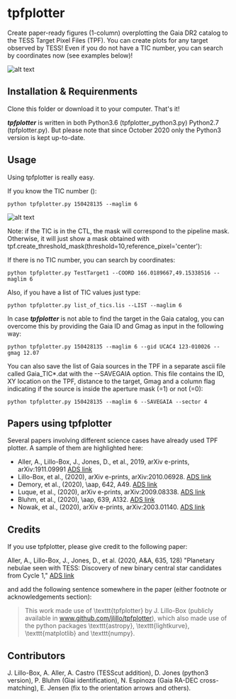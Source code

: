 # tpfplotter
 Create paper-ready figures (1-column) overplotting the Gaia DR2 catalog to the TESS Target Pixel Files (TPF). You can create plots for any target observed by TESS! Even if you do not have a TIC number, you can search by coordinates now (see examples below)!

![alt text](https://github.com/jlillo/tpfplotter/blob/master/logo_tpfplotter.png)


## Installation & Requirenments
 Clone this folder or download it to your computer. That's it!

***tpfplotter*** is written in both Python3.6 (tpfplotter_python3.py) Python2.7 (tpfplotter.py). But please note that since October 2020 only the Python3 version is kept up-to-date.

## Usage
Using tpfplotter is really easy.

If you know the TIC number ():

```
python tpfplotter.py 150428135 --maglim 6
```

![alt text](https://github.com/jlillo/tpfplotter/blob/master/TPF_Gaia_TIC150428135.jpg)

Note: if the TIC is in the CTL, the mask will correspond to the pipeline mask. Otherwise, it will just show a mask obtained with tpf.create_threshold_mask(threshold=10,reference_pixel='center'):

If there is no TIC number, you can search by coordinates:

```
python tpfplotter.py TestTarget1 --COORD 166.0189667,49.15338516 --maglim 6
```

Also, if you have a list of TIC values just type:

```
python tpfplotter.py list_of_tics.lis --LIST --maglim 6
```

In case ***tpfplotter*** is not able to find the target in the Gaia catalog, you can overcome this by providing the Gaia ID and Gmag as input in the following way:

```
python tpfplotter.py 150428135 --maglim 6 --gid UCAC4 123-010026 --gmag 12.07
```

You can also save the list of Gaia sources in the TPF in a separate ascii file called Gaia_TIC*.dat with the --SAVEGAIA option. This file contains the ID, XY location on the TPF, distance to the target, Gmag and a column flag indicating if the source is inside the aperture mask (=1) or not (=0):

```
python tpfplotter.py 150428135 --maglim 6 --SAVEGAIA --sector 4
```

## Papers using tpfplotter
Several papers involving different science cases have already used TPF plotter. A sample of them are highlighted here:

- Aller, A., Lillo-Box, J., Jones, D., et al., 2019, arXiv e-prints, arXiv:1911.09991  [ADS link](https://ui.adsabs.harvard.edu/abs/2020A%26A...635A.128A/abstract)
- Lillo-Box, et al., (2020), arXiv e-prints, arXiv:2010.06928. [ADS link](https://ui.adsabs.harvard.edu/abs/2020arXiv201006928L)
- Demory, et al., (2020), \aap, 642, A49. [ADS link](https://ui.adsabs.harvard.edu/abs/2020A&A...642A..49D)
- Luque, et al., (2020), arXiv e-prints, arXiv:2009.08338. [ADS link](https://ui.adsabs.harvard.edu/abs/2020arXiv200908338L)
- Bluhm, et al., (2020), \aap, 639, A132. [ADS link](https://ui.adsabs.harvard.edu/abs/2020A&A...639A.132B)
- Nowak, et al., (2020), arXiv e-prints, arXiv:2003.01140. [ADS link](https://ui.adsabs.harvard.edu/abs/2020arXiv200301140N)




## Credits
If you use tpfplotter, please give credit to the following paper:

Aller, A., Lillo-Box, J., Jones, D., et al. (2020, A&A, 635, 128) "Planetary nebulae seen with TESS: Discovery of new binary central star candidates from Cycle 1,"  [ADS link](https://ui.adsabs.harvard.edu/abs/2020A%26A...635A.128A/abstract)

and add the following sentence somewhere in the paper (either footnote or acknowledgements section):
 > This work made use of \texttt{tpfplotter} by J. Lillo-Box (publicly available in www.github.com/jlillo/tpfplotter), which also made use of the python packages \texttt{astropy}, \texttt{lightkurve}, \texttt{matplotlib} and \texttt{numpy}.

## Contributors

J. Lillo-Box, A. Aller, A. Castro (TESScut addition), D. Jones (python3 version), P. Bluhm (Giai identification), N. Espinoza (Gaia RA-DEC cross-matching), E. Jensen (fix to the orientation arrows and others).
